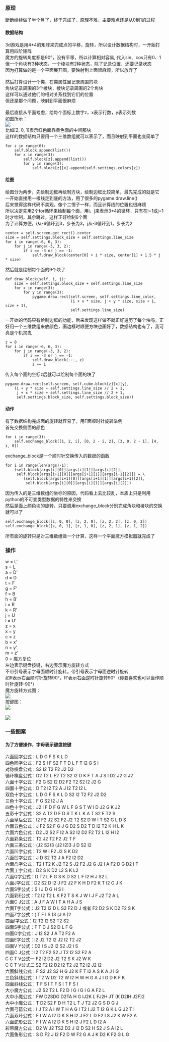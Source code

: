 ﻿### 原理
断断续续做了半个月了，终于完成了，原理不难，主要难点还是从0到1的过程<br>
#### 数据结构
3d游戏是用4*4的矩阵来完成点的平移，旋转，所以设计数据结构时，一开始打算用四阶矩阵<br>
魔方的旋转角度都是90°，没有平移，所以计算相对容易, 代入sin、cos只有0、1<br>
但一个角块有3种状态，一个棱块有2种状态，除了记录位置，还要记录状态<br>
因为打算做的是一个平面展开图，要映射到上面很麻烦，所以放弃了<br>
<br>
然后打算设计一个类，在类属性里记录周围的块<br>
角块记录周围的3个棱块，棱块记录周围的2个角块<br>
这样可以通过他们的相对关系找到它们的位置<br>
但还是那个问题，映射到平面很麻烦<br>
<br>
最后直接从平面考虑，给每个面标上数字z，x表示行数，y表示列数<br>
如图所示：<br>
![](../images/demo1.jpg)<br>
比如[2, 0, 1]表示红色面靠黄色面的中间那块<br>
这样的数据结构只要用一个三维数组就可以表示了，而且映射到平面也变简单了<br>
```
for z in range(6):
    self.block.append(list())
    for x in range(3):
        self.block[z].append(list())
        for y in range(3):
            self.block[z][x].append(self.settings.colors[z])
```
#### 绘图
绘图分为两步，先绘制边框再绘制方块，绘制边框比较简单，最先完成的就是它<br>
一开始直接用一根线走到底的方法，用了很多的pygame.draw.line()<br>
后来觉得这样代码不美观，像个二愣子一样，而且计算线的位置也很麻烦<br>
所以决定先用2个for循环来绘制每个面，用i、j来表示3*4的循环，只有在i=1或j=1时才绘制，其余跳过，这样正好绘制6个面<br>
为了计算方便，i从-6循环到3，步长为3，j从-3循环到1，步长为2<br>
```
center = self.screen.get_rect().center
size = self.settings.block_size + self.settings.line_size
for i in range(-6, 6, 3):
    for j in range(-3, 3, 2):
        if i == -3 or j == -1:
            self.draw_block(center[0] + i * size, center[1] + 1.5 * j * size)
```
然后就是绘制每个面的9个块了<br>
```
def draw_block(self, i, j):
    size = self.settings.block_size + self.settings.line_size
    for x in range(3):
        for y in range(3):
            pygame.draw.rect(self.screen, self.settings.line_color,
                             (i + x * size, j + y * size, size + 1, size + 1),
                             self.settings.line_size)
```
一开始的代码只有绘制边框的功能，后来发现这样做不就正好遍历了每个块吗，正好用一个三维数组来放颜色，画边框时顺便方块也画好了，数据结构也有了，我可真是个机灵鬼<br>
```
z = 0
for i in range(-6, 6, 3):
    for j in range(-3, 3, 2):
        if i == -3 or j == -1:
            self.draw_block(···, z)
            z += 1
```
传入每个面的坐标z后就可以绘制每个面的块了<br>
```
pygame.draw.rect(self.screen, self.cube.block[z][x][y],
    (i + y * size + self.settings.line_size // 2 + 1,
     j + x * size + self.settings.line_size // 2 + 1,
     self.settings.block_size, self.settings.block_size))
```
#### 动作
有了数据结构完成面的旋转就容易了，用F面顺时针旋转举例<br>
首先交换侧面的颜色
```
for i in range(3):
    self.exchange_block([1, 2, i], [0, 2 - i, 2], [3, 0, 2 - i], [4, i, 0])
```
exchange_block是一个顺时针交换传入的数据的函数
```
for i in range(len(args)-1):
    (self.block[args[i][0]][args[i][1]][args[i][2]],
     self.block[args[i+1][0]][args[i+1][1]][args[i+1][2]]) = \
        (self.block[args[i+1][0]][args[i+1][1]][args[i+1][2]],
         self.block[args[i][0]][args[i][1]][args[i][2]])
```
因为传入的是三维数组的坐标的原因，代码看上去比较乱，本质上只是利用python的不可变类型数据的特性来交换<br>
然后是面上颜色块的旋转，只要调用exchange_block分别完成角块和棱块的交换就可以了<br>
```
self.exchange_block([z, 0, 0], [z, 2, 0], [z, 2, 2], [z, 0, 2])
self.exchange_block([z, 0, 1], [z, 1, 0], [z, 2, 1], [z, 1, 2])
```
所有面的旋转只是对三维数组做一个计算，这样一个平面魔方模拟器就完成了<br>
### 操作
w = L'<br>
s = L<br>
a = D'<br>
d = D<br>
t = F<br>
g = F'<br>
f = B<br>
h = B'<br>
i = R<br>
k = R'<br>
j = U<br>
l = U'<br>
z = x<br>
x = y<br>
c = z<br>
b = x'<br>
n = y'<br>
m = z'<br>
0 = 魔方复位<br>
左边表示键盘按键，右边表示魔方旋转方式<br>
不带引号表示字母面顺时针旋转，带引号表示字母面逆时针旋转<br>
如R表示右面顺时针旋转90°，R'表示右面逆时针旋转90°（你要喜欢也可以当作顺时针旋转-90°）<br>
魔方旋转方式图：<br>
![](../images/demo2.jpg)<br>
按键图：<br>
![](../images/demo3.jpg)<br>
<br>
![](../images/demo4.jpg)<br>
### 一些图案
#### 为了方便操作，字母表示键盘按键
六面回字公式：L D G F S K L D<br>
四色回字公式：F2 S I F S2 F T D L F T I2 G S I<br>
对称棋盘公式：S2 I2 T2 F2 J2 D2<br>
循环棋盘公式：D2 T2 L F2 T2 S2 I2 D K F T A J S I D2 J2 G J2<br>
六面十字公式：F2 G S2 I2 D2 F2 T2 S2 I2 J2 G<br>
四面十字公式：D T2 I2 T2 A J I2 T2 I2 L<br>
双色十字公式：L D G F S K L D S2 I2 T2 F2 J2 D2<br>
三色十字公式：F G S2 I2 J A<br>
四色十字公式：J2 I F D F G W L F G S T W I D J2 G K J2<br>
五彩十字公式：S2 A T2 D F D S T K L K A T S2 F T2 S<br>
六面皇后公式：I2 F2 J2 S2 F2 J2 T2 S2 D W I T S2 G L D S<br>
六面五色公式：J F2 S2 F G J G D2 S D2 T D I2 T2 K H L K<br>
六面六色公式：D2 J2 S2 F I2 A S2 I2 D2 F2 T2 L I2 H I2<br>
六面彩条公式：T2 J2 T2 F2 J2 T F<br>
六面三条公式：(J2 S2)3 (J2 I2)3 J D S2 I2<br>
六面凹字公式：T2 W I F2 J2 S K D2<br>
六面凹字公式：J D S2 T2 J A F2 I2 D2<br>
六面凸字公式：T2 I T2 K J2 T2 S J2 F2 J2 G J2 I A F2 D G D2 I T<br>
六面工字公式：D2 S K D2 L2 S K L2<br>
六面Q字公式：D T2 L F G S K D S2 L F I2 H J S2 L<br>
六面J字公式：D2 S2 D I2 J F2 J2 F K H D F2 K T I2 G J K<br>
六面S字公式：S I J D G H S I<br>
六面彩E公式：T2 I2 T2 L K F2 T S K J W I J F J2 T2 A L<br>
六面C J公式：A J F A W I T A H A J S<br>
六面T字公式：J2 T2 I2 D L S2 F2 D J 或者 F2 D2 S K D2 F2 S K<br>
四面Z字公式：( T F I S )3 (J A )2<br>
四面I字公式：I2 T2 I2 S2 T2 S2<br>
四面S字公式：F T D J S2 D L F G<br>
四面O字公式：J I2 S2 J A T2 F2 A<br>
四面E字公式：I2 J2 T2 I2 J2 I2 T2 J2<br>
四面V Y公式：D2 I S J2 I2 S2 J2 I S<br>
四面C J公式：I2 T2 F2 S2 J T2 I2 S2 F2 A<br>
C C T V公式一 F2 I2 D2 J2 T2 S K J2 W K<br>
C C T V公式二 S2 F2 I2 D2 I2 T2 J2 T2 I2 J2 I2<br>
六面斜线公式：F S2 J2 S2 H G J2 K F T I2 A S K A J I G<br>
三色斜线公式：I T2 W D2 T2 W I2 H W H G A J I G D K F K<br>
四面斜线公式：T F S I T F S I T F S I<br>
大小魔方公式：J2 S2 T2 L F2 D I G I G I G A F2 L<br>
大中小魔公式：FW D2SDG D2TA H G IJ2K L FJ2H JT (K D2IH J2F)2<br>
大中小魔公式：T D2 S2 F D H T2 L T J T2 J2 G S D G J<br>
六面弓箭公式：I J T2 A I W T H A G I T2 I J2 T I2 G K L G J2 T I<br>
六面双环公式：F I W A I2 D K S H I2 J F2 L D F2 I S J2 K W F2 A<br>
六面蛇形公式：F I W A I2 D K S H I2 J F2 L D I2 A<br>
彩带魔方公式：D2 W J2 TS2 D2 J I2 D S2 H S2 J S A I2 L<br>
六面鱼形公式：S D F2 J I2 F2 D W F2 G A J K D2 K F2 G L G
